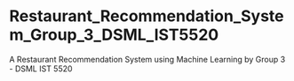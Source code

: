# Restaurant_Recommendation_System_Group_3_DSML_IST5520
A Restaurant Recommendation System using Machine Learning by Group 3 - DSML IST 5520
